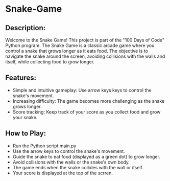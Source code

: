 # Snake-Game
 
## Description:
Welcome to the Snake Game! This project is part of the "100 Days of Code" Python program. The Snake Game is a classic arcade game where you control a snake that grows longer as it eats food. The objective is to navigate the snake around the screen, avoiding collisions with the walls and itself, while collecting food to grow longer.

## Features:
- Simple and intuitive gameplay: Use arrow keys keys to control the snake's movement.
- Increasing difficulty: The game becomes more challenging as the snake grows longer.
- Score tracking: Keep track of your score as you collect food and grow your snake.

## How to Play:
- Run the Python script main.py
- Use the arrow keys to control the snake's movement.
- Guide the snake to eat food (displayed as a green dot) to grow longer.
- Avoid collisions with the walls or the snake's own body.
- The game ends when the snake collides with the wall or itself.
- Your score is displayed at the top of the scrren.
